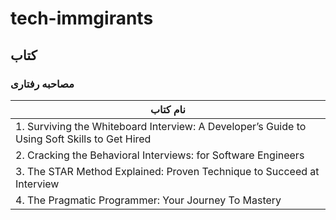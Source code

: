 # tech-immgirants


## کتاب‌

### مصاحبه رفتاری 

| نام کتاب      | 
| ----------- |
| 1. Surviving the Whiteboard Interview: A Developer’s Guide to Using Soft Skills to Get Hired      |
| 2. Cracking the Behavioral Interviews: for Software Engineers    |
| 3. The STAR Method Explained: Proven Technique to Succeed at Interview   |
| 4. The Pragmatic Programmer: Your Journey To Mastery   |